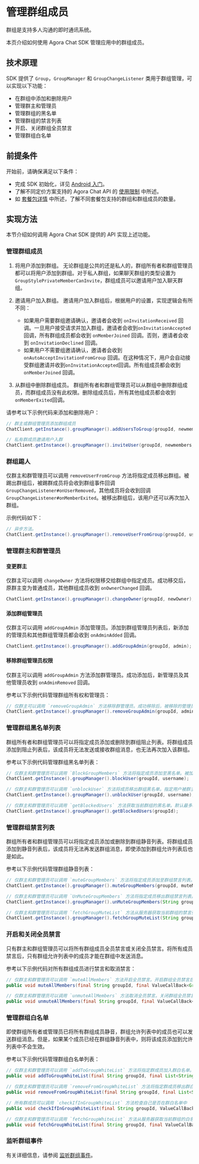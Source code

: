 # 管理群组成员

群组是支持多人沟通的即时通讯系统。

本页介绍如何使用 Agora Chat SDK 管理应用中的群组成员。

## 技术原理

SDK 提供了 `Group`，`GroupManager` 和 `GroupChangeListener` 类用于群组管理，可以实现以下功能：

- 在群组中添加和删除用户
- 管理群主和管理员
- 管理群组的黑名单
- 管理群组的禁言列表
- 开启、关闭群组全员禁言
- 管理群组白名单

## 前提条件

开始前，请确保满足以下条件：

- 完成 SDK 初始化，详见 [Android 入门](https://docs.agora.io/en/agora-chat/agora_chat_get_started_android?platform=Android)。
- 了解不同定价方案支持的 Agora Chat API 的 [使用限制](https://docs.agora.io/en/agora-chat/agora_chat_limitation?platform=Android) 中所述。
- 如 [套餐包详情](https://docs.agora.io/en/agora-chat/agora_chat_plan?platform=Android) 中所述，了解不同套餐包支持的群组和群组成员的数量。

## 实现方法

本节介绍如何调用 Agora Chat SDK 提供的 API 实现上述功能。

### 管理群组成员

1. 将用户添加到群组。
   无论群组是公共的还是私人的，群组所有者和群组管理员都可以将用户添加到群组。对于私人群组，如果聊天群组的类型设置为 `GroupStylePrivateMemberCanInvite`，群组成员可以邀请用户加入聊天群组。
2. 邀请用户加入群组。
   邀请用户加入群组后，根据用户的设置，实现逻辑会有所不同：

   - 如果用户需要群组邀请确认，邀请者会收到 `onInvitationReceived` 回调。一旦用户接受请求并加入群组，邀请者会收到`onInvitationAccepted`回调，所有群组成员都会收到 `onMemberJoined` 回调。否则，邀请者会收到 `onInvitationDeclined` 回调。
   - 如果用户不需要组邀请确认，邀请者会收到 `onAutoAcceptInvitationFromGroup` 回调。在这种情况下，用户会自动接受群组邀请并收到`onInvitationAccepted`回调。所有组成员都会收到 `onMemberJoined` 回调。
3. 从群组中删除群组成员。
   群组所有者和群组管理员可以从群组中删除群组成员，而群组成员没有此权限。删除组成员后，所有其他组成员都会收到`onMemberExited`回调。

请参考以下示例代码来添加和删除用户：

```java
// 群主或群组管理员添加群组成员
ChatClient.getInstance().groupManager().addUsersToGroup(groupId, newmembers);

// 私有群成员邀请用户入群
ChatClient.getInstance().groupManager().inviteUser(groupId, newmembers, null);
```

### 群组踢人

仅群主和群管理员可以调用 `removeUserFromGroup` 方法将指定成员移出群组。被踢出群组后，被踢群成员将会收到群组事件回调 `GroupChangeListener#onUserRemoved`，其他成员将会收到回调 `GroupChangeListener#onMemberExited`。被移出群组后，该用户还可以再次加入群组。

示例代码如下：

```java
// 异步方法。
ChatClient.getInstance().groupManager().removeUserFromGroup(groupId, username);
```

### 管理群主和群管理员

#### 变更群主

仅群主可以调用 `changeOwner` 方法将权限移交给群组中指定成员。成功移交后，原群主变为普通成员，其他群组成员收到 `onOwnerChanged` 回调。

```java
ChatClient.getInstance().groupManager().changeOwner(groupId, newOwner);
```

#### 添加群组管理员

仅群主可以调用 `addGroupAdmin` 添加管理员。添加到群组管理员列表后，新添加的管理员和其他群组管理员都会收到 `onAdminAdded` 回调。

```java
ChatClient.getInstance().groupManager().addGroupAdmin(groupId, admin);
```

#### 移除群组管理员权限

仅群主可以调用 `addGroupAdmin` 方法添加群管理员。成功添加后，新管理员及其他管理员收到 `onAdminRemoved` 回调。

参考以下示例代码管理群组所有权和管理员：

```java
// 仅群主可以调用 `removeGroupAdmin` 方法移除群管理员。成功移除后，被移除的管理员及其他管理员收到 `GroupChangeListener#onAdminRemoved` 回调。
ChatClient.getInstance().groupManager().removeGroupAdmin(groupId, admin);
```

### 管理群组黑名单列表

群组所有者和群组管理员可以将指定成员添加或删除到群组阻止列表。将群组成员添加到阻止列表后，该成员将无法发送或接收群组消息，也无法再次加入该群组。

参考以下示例代码管理群组黑名单列表：

```java
// 仅群主和群管理员可以调用 `BlockGroupMembers` 方法将指定成员添加至黑名单。被加入黑名单后，该成员收到 `GroupChangeListener#OnUserRemovedFromGroup` 回调，其他群成员收到 `GroupChangeListener#OnMemberExitedFromGroup` 回调。被加入黑名单后，该成员无法再收发群组消息并被移出群组，黑名单中的成员如想再次加入群组，群主或群管理员必须先将其移除黑名单。
ChatClient.getInstance().groupManager().blockUser(groupId, username);

// 仅群主和群管理员可以调用 `unblockUser` 方法将成员移出群组黑名单。指定用户被群主或者群管理员移出群黑名单后，可以再次申请加入群组。
ChatClient.getInstance().groupManager().unblockUser(groupId, username);

// 仅群主和群管理员可以调用 `getBlockedUsers` 方法获取当前群组的黑名单。默认最多取 200 个。
ChatClient.getInstance().groupManager().getBlockedUsers(groupId);
```

### 管理群组禁言列表

群组所有者和群组管理员可以将指定成员添加或删除到群组静音列表。将群组成员添加到静音列表后，该成员将无法再发送群组消息，即使添加到群组允许列表后也是如此。

参考以下示例代码管理群组静音列表：

```java
// 仅群主和群管理员可以调用 `muteGroupMembers` 方法将指定成员添加至群组禁言列表。群成员被群主或者群管理员加入禁言列表中后，被禁言成员和其他未操作的管理员或者群主将会收到群组事件回调 `GroupChangeListener#onMuteListAdded`。群成员被加入群禁言列表后，将不能够发言，即使其被加入群白名单也不能发言。
ChatClient.getInstance().groupManager().muteGroupMembers(groupId, muteMembers, duration);

// 仅群主和群管理员可以调用 `UnMuteGroupMembers` 方法将指定成员移出群组禁言列表。群成员被群主或者群管理员移出禁言列表后，被移出的群成员及其他未操作的管理员或者群主将会收到群组事件回调 `GroupChangeListener#onMuteListRemoved`。
ChatClient.getInstance().groupManager().unMuteGroupMembers(String groupId, List<String> members);

// 仅群主和群管理员可以调用 `fetchGroupMuteList` 方法从服务器获取当前群组的禁言列表。
ChatClient.getInstance().groupManager().fetchGroupMuteList(String groupId, int pageNum, int pageSize);
```

### 开启和关闭全员禁言

只有群主和群组管理员可以将所有群组成员全员禁言或关闭全员禁言。将所有成员禁言后，只有群组允许列表中的成员才能在群组中发送消息。

参考以下示例代码对所有群组成员进行禁言和取消禁言：

```java
// 仅群主和群管理员可以调用 `muteAllMembers` 方法开启全员禁言。开启群组全员禁言后，群成员将会收到群组事件回调 `GroupChangeListener#onAllMemberMuteStateChanged`。
public void muteAllMembers(final String groupId, final ValueCallBack<Group> callBack);

// 仅群主和群管理员可以调用 `unmuteAllMembers` 方法取消全员禁言。关闭群组全员禁言后，群成员将会收到群组事件回调 `GroupChangeListener#onAllMemberMuteStateChanged`。
public void unmuteAllMembers(final String groupId, final ValueCallBack<Group> callBack);
```

### 管理群组白名单

即使群组所有者或管理员已将所有群组成员静音，群组允许列表中的成员也可以发送群组消息。但是，如果某个成员已经在群组静音列表中，则将该成员添加到允许列表中不会生效。

参考以下示例代码管理群组白名单列表：

```java
// 仅群主和群管理员可以调用 `addToGroupWhiteList` 方法将指定群成员加入群白名单。白名单用户不受全员禁言的限制，但是如果白名单用户在群禁言列表中，则该用户不能发言。群成员被群主或者群管理员添加到群白名单后，该群成员及其他未操作的群管理员和群主将会收到群组事件回调 `GroupChangeListener#onWhiteListAdded`。
public void addToGroupWhiteList(final String groupId, final List<String> members, final CallBack callBack);

// 仅群主和群管理员可以调用 `removeFromGroupWhiteList` 方法将指定群成员移出群白名单。群成员被群主或者群管理员移除群白名单后，该群成员及其他未操作的群管理员和群主将会收到群组事件回调 `GroupChangeListener#onWhiteListRemoved`。
public void removeFromGroupWhiteList(final String groupId, final List<String> members, final CallBack callBack);

// 所有群成员可以调用 `checkIfInGroupWhiteList` 方法检查自己是否在群白名单中
public void checkIfInGroupWhiteList(final String groupId, ValueCallBack<Boolean> callBack);

// 仅群主和群管理员可以调用 `fetchGroupWhiteList` 方法从服务器获取当前群组的白名单。
public void fetchGroupWhiteList(final String groupId, final ValueCallBack<List<String>> callBack);
```

### 监听群组事件

有关详细信息，请参阅 [监听群组事件](https://docs.agora.io/en/agora-chat/agora_chat_group_android?platform=Android#listen-for-chat-group-events)。